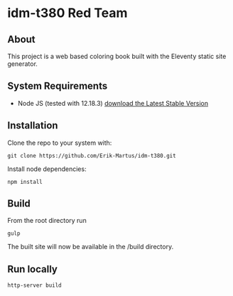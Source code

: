 # idm-t380 Red Team

## About

This project is a web based coloring book built with the Eleventy static site generator.



## System Requirements

- Node JS (tested with 12.18.3) [download the Latest Stable Version](https://nodejs.org/en/)

## Installation

Clone the repo to your system with:

```shell
git clone https://github.com/Erik-Martus/idm-t380.git
```

Install node dependencies:

```shell
npm install
```

## Build

From the root directory run

```shell
gulp
```

The built site will now be available in the /build directory.

## Run locally

```shell
http-server build
```